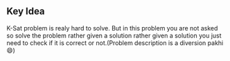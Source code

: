 ## Key Idea

K-Sat problem is realy hard to solve. But in this problem you are not asked so solve the problem rather given a solution rather given a solution you just need to check if it is correct or not.(Problem description is a diversion pakhi :smile:)
